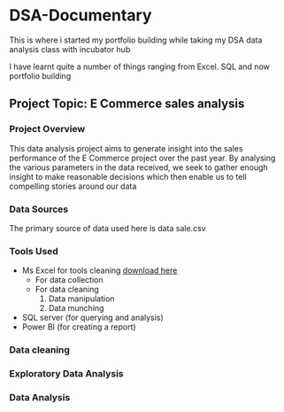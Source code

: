 # DSA-Documentary

This is where i started my portfolio building while taking my DSA data analysis class with incubator hub

I have learnt quite a number of things ranging from Excel. SQL and now portfolio building

## Project Topic: E Commerce sales analysis

### Project Overview
This data analysis project aims to generate insight into the sales performance of the E Commerce project over the past year. By analysing the various parameters in the data received, we seek to gather enough insight to make reasonable decisions which then enable us to tell compelling stories around our data
### Data Sources
The primary source of data used here is data sale.csv
### Tools Used
- Ms Excel for tools cleaning [download here](https://www.microsoft.com)
    - For data collection
    - For data cleaning
      1. Data manipulation
      2. Data munching
- SQL server (for querying and analysis)
- Power BI (for creating a report)

### Data cleaning

### Exploratory Data Analysis

### Data Analysis
